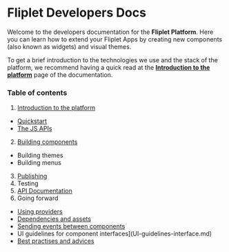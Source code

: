 # Fliplet Developers Docs

Welcome to the developers documentation for the **Fliplet Platform**. Here you can learn how to extend your Fliplet Apps by creating new components (also known as widgets) and visual themes.

To get a brief introduction to the technologies we use and the stack of the platform, we recommend having a quick read at the **[Introduction to the platform](Introduction.md)** page of the documentation.

### Table of contents

1. [Introduction to the platform](Introduction.md)
  * [Quickstart](Quickstart.md)
  * [The JS APIs](JS-APIs.md)
2. [Building components](Building-components.md)
  - Building themes
  - Building menus
3. [Publishing](Publishing.md)
4. Testing
5. [API Documentation](API-Documentation.md)
6. Going forward
  - [Using providers](components/Using-Providers.md)
  - [Dependencies and assets](Dependencies-and-assets.md)
  - [Sending events between components](Event-emitter.md)
  - UI guidelines for component interfaces](UI-guidelines-interface.md)
  - [Best practises and advices](Best-practises.md)
